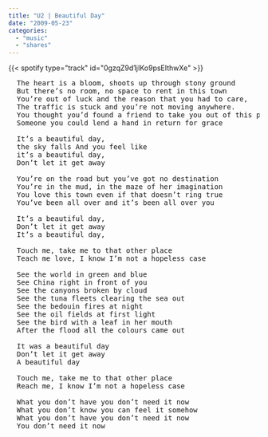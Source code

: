 ```yaml
---
title: "U2 | Beautiful Day"
date: "2009-05-23"
categories:
  - "music"
  - "shares"
---
```


{{< spotify type="track" id="0gzqZ9d1jIKo9psEIthwXe" >}}

<pre>
  The heart is a bloom, shoots up through stony ground
  But there’s no room, no space to rent in this town
  You’re out of luck and the reason that you had to care,
  The traffic is stuck and you’re not moving anywhere.
  You thought you’d found a friend to take you out of this place
  Someone you could lend a hand in return for grace

  It’s a beautiful day,
  the sky falls And you feel like
  it’s a beautiful day,
  Don’t let it get away

  You’re on the road but you’ve got no destination
  You’re in the mud, in the maze of her imagination
  You love this town even if that doesn’t ring true
  You’ve been all over and it’s been all over you

  It’s a beautiful day,
  Don’t let it get away
  It’s a beautiful day,

  Touch me, take me to that other place
  Teach me love, I know I’m not a hopeless case

  See the world in green and blue
  See China right in front of you
  See the canyons broken by cloud
  See the tuna fleets clearing the sea out
  See the bedouin fires at night
  See the oil fields at first light
  See the bird with a leaf in her mouth
  After the flood all the colours came out

  It was a beautiful day
  Don’t let it get away
  A beautiful day

  Touch me, take me to that other place
  Reach me, I know I’m not a hopeless case

  What you don’t have you don’t need it now
  What you don’t know you can feel it somehow
  What you don’t have you don’t need it now
  You don’t need it now
</pre>